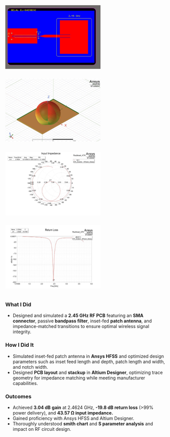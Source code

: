 <div style="display: flex; flex-wrap: wrap; gap: 30px;">
  <img src="/projects/rfpcb/rfpcb2.jpeg" width="300" height="200">
  <img src="/projects/rfpcb/rfpcb5.jpeg" width="300" height="200">
  <img src="/projects/rfpcb/rfpcb3.jpeg" width="300" height="200">
  <img src="/projects/rfpcb/rfpcb4.jpeg" width="300" height="200">
</div>

<br>

### What I Did
- Designed and simulated a **2.45 GHz RF PCB** featuring an **SMA connector**, passive **bandpass filter**, inset-fed **patch antenna**, and impedance-matched transitions to ensure optimal wireless signal integrity.

### How I Did It
- Simulated inset-fed patch antenna in **Ansys HFSS** and optimized design parameters such as inset feed length and depth, patch length and width, and notch width.
- Designed **PCB layout** and **stackup** in **Altium Designer**, optimizing trace geometry for impedance matching while meeting manufacturer capabilities.

### Outcomes
- Achieved **3.04 dB** **gain** at 2.4624 GHz, **-19.8 dB return loss** (>99% power delivery), and **43.57 Ω input impedance.**
- Gained proficiency with Ansys HFSS and Altium Designer.
- Thoroughly understood **smith chart** and **S parameter analysis** and impact on RF circuit design.
